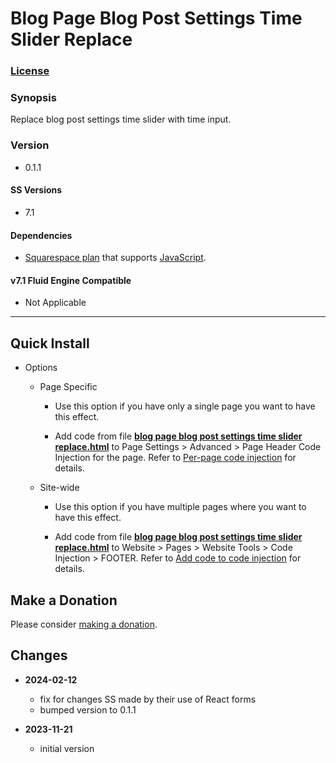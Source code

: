 # Blog Page Blog Post Settings Time Slider Replace

### [License][1]

### Synopsis

Replace blog post settings time slider with time input.

### Version

  * 0.1.1

#### SS Versions

  * 7.1

#### Dependencies

  * [Squarespace plan][2] that supports [JavaScript][3].

#### v7.1 Fluid Engine Compatible

  * Not Applicable

---

## Quick Install

* Options

  * Page Specific
  
    * Use this option if you have only a single page you want to have this
      effect.
      
    * Add code from file **[blog page blog post settings time slider
      replace.html][4]** to Page Settings > Advanced > Page Header Code
      Injection for the page. Refer to [Per-page code injection][5] for details.
      
  * Site-wide
  
    * Use this option if you have multiple pages where you want to have this
      effect.
      
    * Add code from file **[blog page blog post settings time slider
      replace.html][4]** to Website > Pages > Website Tools > Code Injection >
      FOOTER. Refer to [Add code to code injection][6] for details.

## Make a Donation

Please consider [making a donation][7].

## Changes

* **2024-02-12**

  * fix for changes SS made by their use of React forms
  * bumped version to 0.1.1
  
* **2023-11-21**

  * initial version

[1]: https://github.com/tomsWebConsulting/twcsl/blob/main/LICENSE.txt#L1
[2]: https://www.squarespace.com/pricing
[3]: https://en.wikipedia.org/wiki/JavaScript
[4]: blog%20page%20blog%20post%20settings%20time%20slider%20replace.html#L1
[5]: https://support.squarespace.com/hc/en-us/articles/205815908-Using-code-injection#toc-per-page-code-injection
[6]: https://support.squarespace.com/hc/en-us/articles/205815908-Using-code-injection#toc-add-code-to-code-injection
[7]: https://github.com/tomsWebConsulting/twcsl#make-a-donation
